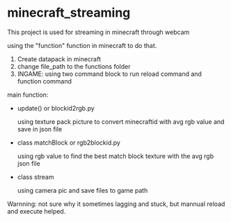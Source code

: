# minecraft_streaming

This project is used for streaming in minecraft through webcam

using the "function" function in minecraft to do that.
1. Create datapack in minecraft
2. change file_path to the functions folder
3. INGAME: using two command block to run reload command and function command


main function:

- update() or blockid2rgb.py

  using texture pack picture to convert minecraftid with avg rgb value and save in json file
  
- class matchBlock or rgb2blockid.py

  using rgb value to find the best match block texture with the avg rgb json file
  
- class stream

  using camera pic and save files to game path
  
 Warnning: not sure why it sometimes lagging and stuck, but mannual reload and execute helped.
 
